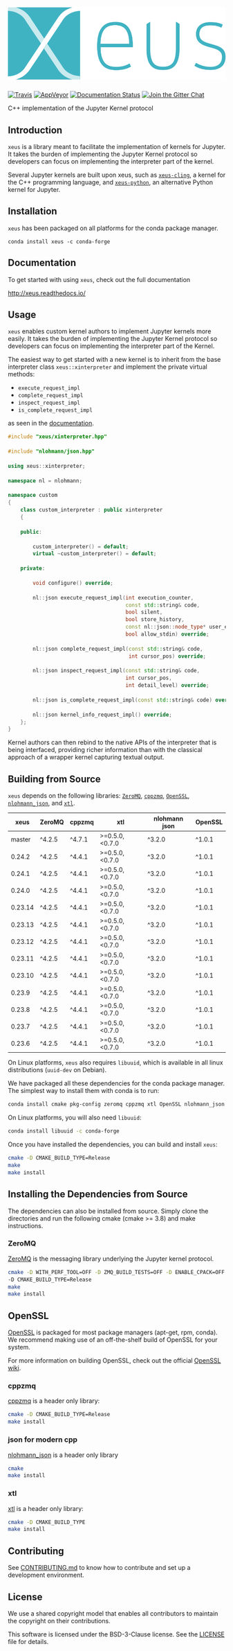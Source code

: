 # ![xeus](docs/source/xeus.svg)

[![Travis](https://travis-ci.org/jupyter-xeus/xeus.svg?branch=master)](https://travis-ci.org/jupyter-xeus/xeus)
[![AppVeyor](https://ci.appveyor.com/api/projects/status/hit9rhq3e09m2qwg?svg=true)](https://ci.appveyor.com/project/jupyter-xeus/xeus)
[![Documentation Status](http://readthedocs.org/projects/xeus/badge/?version=latest)](https://xeus.readthedocs.io/en/latest/?badge=latest)
[![Join the Gitter Chat](https://badges.gitter.im/Join%20Chat.svg)](https://gitter.im/QuantStack/Lobby?utm_source=badge&utm_medium=badge&utm_campaign=pr-badge&utm_content=badge)

C++ implementation of the Jupyter Kernel protocol

## Introduction

`xeus` is a library meant to facilitate the implementation of kernels for Jupyter. It takes the
burden of implementing the Jupyter Kernel protocol so developers can focus on implementing the
interpreter part of the kernel.

Several Jupyter kernels are built upon xeus, such as [`xeus-cling`](https://github.com/jupyter-xeus/xeus-cling),
a kernel for the C++ programming language, and [`xeus-python`](https://github.com/jupyter-xeus/xeus-python), an alternative Python kernel for Jupyter.

## Installation

`xeus` has been packaged on all platforms for the conda package manager.

```
conda install xeus -c conda-forge
```

## Documentation

To get started with using `xeus`, check out the full documentation

http://xeus.readthedocs.io/

## Usage

`xeus` enables custom kernel authors to implement Jupyter kernels more easily. It takes the burden of implementing the Jupyter Kernel protocol so developers can focus on implementing the interpreter part of the Kernel.

The easiest way to get started with a new kernel is to inherit from the base interpreter class `xeus::xinterpreter` and implement the private virtual methods:

- `execute_request_impl`
- `complete_request_impl`
- `inspect_request_impl`
- `is_complete_request_impl`

as seen in the [documentation](http://xeus.readthedocs.io/).


```cpp
#include "xeus/xinterpreter.hpp"

#include "nlohmann/json.hpp"

using xeus::xinterpreter;

namespace nl = nlohmann;

namespace custom
{
    class custom_interpreter : public xinterpreter
    {

    public:

        custom_interpreter() = default;
        virtual ~custom_interpreter() = default;

    private:

        void configure() override;

        nl::json execute_request_impl(int execution_counter,
                                      const std::string& code,
                                      bool silent,
                                      bool store_history,
                                      const nl::json::node_type* user_expressions,
                                      bool allow_stdin) override;

        nl::json complete_request_impl(const std::string& code,
                                       int cursor_pos) override;

        nl::json inspect_request_impl(const std::string& code,
                                      int cursor_pos,
                                      int detail_level) override;

        nl::json is_complete_request_impl(const std::string& code) override;

        nl::json kernel_info_request_impl() override;
    };
}
```

Kernel authors can then rebind to the native APIs of the interpreter that is being interfaced, providing richer information than with the classical approach of a wrapper kernel capturing textual output.

## Building from Source

`xeus` depends on the following libraries: [`ZeroMQ`](https://github.com/zeromq/libzmq),
[`cppzmq`](https://github.com/zeromq/cppzmq), [`OpenSSL`](https://github.com/openssl/openssl),
[`nlohmann_json`](https://github.com/nlohmann/json), and [`xtl`](https://github.com/xtensor-stack/xtl).

|  xeus   | ZeroMQ  | cppzmq  |   xtl          | nlohmann json | OpenSSL |
|---------|---------|---------|----------------|---------------|---------|
| master  |  ^4.2.5 |  ^4.7.1 | >=0.5.0,<0.7.0 |      ^3.2.0   |  ^1.0.1 |
| 0.24.2  |  ^4.2.5 |  ^4.4.1 | >=0.5.0,<0.7.0 |      ^3.2.0   |  ^1.0.1 |
| 0.24.1  |  ^4.2.5 |  ^4.4.1 | >=0.5.0,<0.7.0 |      ^3.2.0   |  ^1.0.1 |
| 0.24.0  |  ^4.2.5 |  ^4.4.1 | >=0.5.0,<0.7.0 |      ^3.2.0   |  ^1.0.1 |
| 0.23.14 |  ^4.2.5 |  ^4.4.1 | >=0.5.0,<0.7.0 |      ^3.2.0   |  ^1.0.1 |
| 0.23.13 |  ^4.2.5 |  ^4.4.1 | >=0.5.0,<0.7.0 |      ^3.2.0   |  ^1.0.1 |
| 0.23.12 |  ^4.2.5 |  ^4.4.1 | >=0.5.0,<0.7.0 |      ^3.2.0   |  ^1.0.1 |
| 0.23.11 |  ^4.2.5 |  ^4.4.1 | >=0.5.0,<0.7.0 |      ^3.2.0   |  ^1.0.1 |
| 0.23.10 |  ^4.2.5 |  ^4.4.1 | >=0.5.0,<0.7.0 |      ^3.2.0   |  ^1.0.1 |
| 0.23.9  |  ^4.2.5 |  ^4.4.1 | >=0.5.0,<0.7.0 |      ^3.2.0   |  ^1.0.1 |
| 0.23.8  |  ^4.2.5 |  ^4.4.1 | >=0.5.0,<0.7.0 |      ^3.2.0   |  ^1.0.1 |
| 0.23.7  |  ^4.2.5 |  ^4.4.1 | >=0.5.0,<0.7.0 |      ^3.2.0   |  ^1.0.1 |
| 0.23.6  |  ^4.2.5 |  ^4.4.1 | >=0.5.0,<0.7.0 |      ^3.2.0   |  ^1.0.1 |

On Linux platforms, `xeus` also requires `libuuid`, which is available in all linux distributions (`uuid-dev` on Debian).

We have packaged all these dependencies for the conda package manager. The simplest way to install them with
conda is to run:

```bash
conda install cmake pkg-config zeromq cppzmq xtl OpenSSL nlohmann_json -c conda-forge
```

On Linux platforms, you will also need `libuuid`:

```bash
conda install libuuid -c conda-forge
```

Once you have installed the dependencies, you can build and install `xeus`:

```bash
cmake -D CMAKE_BUILD_TYPE=Release
make
make install
```

## Installing the Dependencies from Source

The dependencies can also be installed from source. Simply clone the directories and run the following cmake (cmake >= 3.8)  and make instructions.

### ZeroMQ

[ZeroMQ](https://github.com/zeromq/libzmq) is the messaging library underlying the Jupyter kernel protocol.

```bash
cmake -D WITH_PERF_TOOL=OFF -D ZMQ_BUILD_TESTS=OFF -D ENABLE_CPACK=OFF
-D CMAKE_BUILD_TYPE=Release
make
make install
```

## OpenSSL

[OpenSSL](https://www.openssl.org/) is packaged for most package managers (apt-get, rpm, conda).
We recommend making use of an off-the-shelf build of OpenSSL for your system.

For more information on building OpenSSL, check out the official [OpenSSL wiki](https://wiki.openssl.org/index.php/Compilation_and_Installation).

### cppzmq

[cppzmq](https://github.com/zeromq/cppzmq) is a header only library:

```bash
cmake -D CMAKE_BUILD_TYPE=Release
make install
```

### json for modern cpp

[nlohmann_json](https://github.com/nlohmann/json) is a header only library

```bash
cmake
make install
```

### xtl

[xtl](https://github.com/xtensor-stack/xtl) is a header only library:

```bash
cmake -D CMAKE_BUILD_TYPE
make install
```

## Contributing

See [CONTRIBUTING.md](./CONTRIBUTING.md) to know how to contribute and set up a development environment.

## License

We use a shared copyright model that enables all contributors to maintain the
copyright on their contributions.

This software is licensed under the BSD-3-Clause license. See the [LICENSE](LICENSE) file for details.
